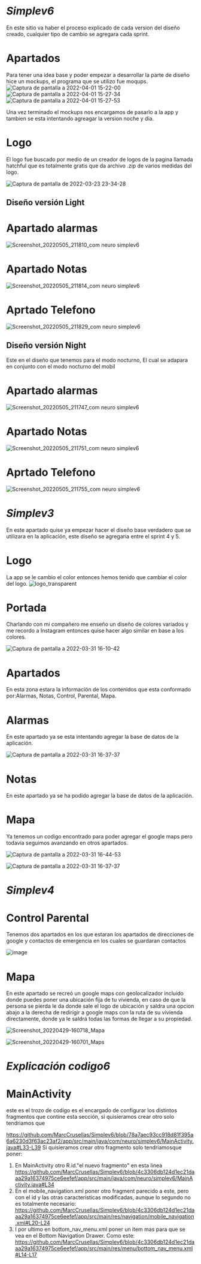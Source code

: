 # ***Simplev6***
En este sitio va haber el proceso explicado de cada version del diseño creado, cualquier tipo de cambio se agregara cada sprint.
# Apartados
Para tener una idea base y poder empezar a desarrollar la parte de diseño hice un mockups, el programa que se utilizo fue moqups.
![Captura de pantalla a 2022-04-01 15-22-00](https://user-images.githubusercontent.com/95090891/161272154-8c9e0771-3401-4a4c-82a2-c7769dcdd451.png)
![Captura de pantalla a 2022-04-01 15-27-34](https://user-images.githubusercontent.com/95090891/161272988-09b30675-4287-4b5a-871f-4c8e550f0239.png)
![Captura de pantalla a 2022-04-01 15-27-53](https://user-images.githubusercontent.com/95090891/161273005-2d663585-1562-4db3-a21d-2b0c5bde4706.png)


Una vez terminado el mockups nos encargamos de pasarlo a la app y tambien se  esta intentando agreagar la version noche y dia. 

# Logo
El logo fue buscado por medio de un creador de logos de la pagina llamada hatchful que es totalmente gratis que da archivo .zip de varios medidas del logo.

![Captura de pantalla de 2022-03-23 23-34-28](https://user-images.githubusercontent.com/71900639/159809976-41cb2b1c-f25e-4e44-bab5-b6030de85eab.png)

## Diseño versión Light
# Apartado alarmas
![Screenshot_20220505_211810_com neuro simplev6](https://user-images.githubusercontent.com/71900639/167031107-69adb4b8-3530-4713-9355-cd36e072d3bd.jpg)

# Apartado Notas
![Screenshot_20220505_211814_com neuro simplev6](https://user-images.githubusercontent.com/71900639/167031133-b60385bf-f513-4bf7-bec2-bf76208a889d.jpg)

# Aprtado Telefono
![Screenshot_20220505_211829_com neuro simplev6](https://user-images.githubusercontent.com/71900639/167030825-33a5c84c-6806-427d-a59d-f02d42b8cb6f.jpg)

## Diseño versión Night


Este en el diseño que tenemos para el modo nocturno, El cual se adapara en conjunto con el modo nocturno del mobil

# Apartado alarmas
![Screenshot_20220505_211747_com neuro simplev6](https://user-images.githubusercontent.com/71900639/167031148-d076654f-82c9-4fc1-a32e-94a16cfb497a.jpg)

# Apartado Notas
![Screenshot_20220505_211751_com neuro simplev6](https://user-images.githubusercontent.com/71900639/167031159-183bc91d-78ce-43b5-8592-ce062b03ac8a.jpg)

# Aprtado Telefono
![Screenshot_20220505_211755_com neuro simplev6](https://user-images.githubusercontent.com/71900639/167031223-4930f406-47a6-4b7f-bfc3-81d1952de53f.jpg)

# ***Simplev3***
En este apartado quise ya empezar hacer el diseño base verdadero que se utilizara en la aplicación, este diseño se agregaria entre el sprint 4 y 5.

# Logo
La app se le cambio el color entonces hemos tenido que cambiar el color del logo.
![logo_transparent](https://user-images.githubusercontent.com/95090891/161074122-50fb3fe9-ac8d-4278-8f7e-a7a8144ef811.png)

# Portada 
Charlando con mi compañero me enseño un diseño de colores variados y me recordo a Instagram entonces quise hacer algo similar en base a los colores.

![Captura de pantalla a 2022-03-31 16-10-42](https://user-images.githubusercontent.com/95090891/161075680-9a1c291a-f2de-4c56-a17b-b647b2dfc4e6.png)

# Apartados
En esta zona estara la información de los contenidos que esta conformado por:Alarmas, Notas, Control, Parental, Mapa.

# Alarmas 
En este apartado ya se esta intentando agregar la base de datos de la aplicación.

![Captura de pantalla a 2022-03-31 16-37-37](https://user-images.githubusercontent.com/95090891/161081472-22a25885-3936-4275-861f-7b2f0b2876d1.png)

# Notas
En este apartado ya se ha podido agregar la base de datos de la aplicación.

# Mapa
Ya tenemos un codigo encontrado para poder agregar el google maps pero todavia seguimos avanzando en otros apartados.

![Captura de pantalla a 2022-03-31 16-44-53](https://user-images.githubusercontent.com/95090891/161083119-fe414669-d738-406c-8c96-3423f11852c0.png)

![Captura de pantalla a 2022-03-31 16-37-37](https://user-images.githubusercontent.com/95090891/161082524-7fdeb2c8-3bd0-4fe5-a138-f719fd138f72.png)

# ***Simplev4***
# Control Parental

Tenemos dos apartados en los que estaran los apartados de direcciones de google y contactos de emergencia en los cuales se guardaran contactos 

![image](https://user-images.githubusercontent.com/102673066/166142746-f27e5879-027c-4804-b5e2-327f7c9d7198.png)

# Mapa
En este apartado se recreó un google maps con geolocalizador incluido donde puedes poner una ubicación fija de tu vivienda, en caso de que la persona se pierda le da donde sale el logo de ubicación y saldra una opcion abajo a la derecha de redirigir a google maps con la ruta de su vivienda directamente, donde ya le saldrá todas las formas de llegar a su propiedad.

![Screenshot_20220429-160718_Mapa](https://user-images.githubusercontent.com/95090891/166143274-1dba37c8-7452-4ec3-bb6b-55a802aa9ef1.png)

![Screenshot_20220429-160701_Maps](https://user-images.githubusercontent.com/95090891/166143279-a44b6d67-a149-4393-9b9a-7872939f48f6.png)


# ***Explicación codigo6***
# MainActivity
este es el trozo de codigo es el encargado de configurar los distintos fragmentos que contine esta sección, si quisieramos crear otro solo tendriamos que 

https://github.com/MarcCrusellas/Simplev6/blob/78a7aec93cc918d81f395a6a6230d3f63ac23af2/app/src/main/java/com/neuro/simplev6/MainActivity.java#L33-L39
Si quisieramos crear otro fragmento solo tendriamosque poner:
1. En MainActivity otro R.id."el nuevo fragmento" en esta linea
  https://github.com/MarcCrusellas/Simplev6/blob/4c3306db124d1ec21daaa29a16374975ce6eefef/app/src/main/java/com/neuro/simplev6/MainActivity.java#L34
2. En el mobile_navigation.xml poner otro fragment parecido a este, pero con el id y las otras caracteristicas modificadas, aunque lo segundo no es totalmente necesario:
https://github.com/MarcCrusellas/Simplev6/blob/4c3306db124d1ec21daaa29a16374975ce6eefef/app/src/main/res/navigation/mobile_navigation.xml#L20-L24
3. I por ultimo en bottom_nav_menu.xml poner un item mas para que se vea en el Bottom Navigation Drawer. Como este:
https://github.com/MarcCrusellas/Simplev6/blob/4c3306db124d1ec21daaa29a16374975ce6eefef/app/src/main/res/menu/bottom_nav_menu.xml#L14-L17
